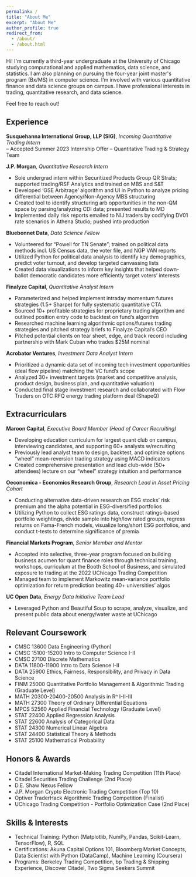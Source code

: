 ```yaml
---
permalink: /
title: "About Me"
excerpt: "About Me"
author_profile: true
redirect_from: 
  - /about/
  - /about.html
---
```


Hi! I'm currently a third-year undergraduate at the University of Chicago studying computational and applied mathematics, data science, and statistics. I am also planning on pursuing the four-year joint master's program (Bx/MS) in computer science. I’m involved with various quantitative finance and data science groups on campus. I have professional interests in trading, quantitative research, and data science.

Feel free to reach out!

Experience
------

**Susquehanna International Group, LLP (SIG)**, *Incoming Quantitative Trading Intern* <br />
– Accepted Summer 2023 Internship Offer – Quantitative Trading & Strategy Team 

**J.P. Morgan**, *Quantitative Research Intern* <br />
- Sole undergrad intern within Securitized Products Group QR Strats; supported trading/RSF Analytics and trained on MBS and S&T
- Developed ‘GSE Arbitrage’ algorithm and UI in Python to analyze pricing differential between Agency/Non-Agency MBS structuring
- Created tool to identify structuring arb opportunities in the non-QM space by parsing/analyzing CDI data; presented results to MD
- Implemented daily risk reports emailed to NIJ traders by codifying DV01 rate scenarios in Athena Studio; pushed into production

**Bluebonnet Data**, *Data Science Fellow* <br />
- Volunteered for “Powell for TN Senate”; trained on political data methods incl. US Census data, the voter file, and NGP VAN reports
- Utilized Python for political data analysis to identify key demographics, predict voter turnout, and develop targeted canvassing lists
- Created data visualizations to inform key insights that helped down-ballot democratic candidates more efficiently target voters’ interests

**Finalyze Capital**, *Quantitative Analyst Intern* <br />
- Parameterized and helped implement intraday momentum futures strategies (1.5+ Sharpe) for fully systematic quantitative CTA
- Sourced 10+ profitable strategies for proprietary trading algorithm and outlined position entry code to backtest on fund’s algorithm
- Researched machine learning algorithmic options/futures trading strategies and pitched strategy briefs to Finalyze Capital’s CEO
- Pitched potential clients on tear sheet, edge, and track record including partnership with Mark Cuban who trades $25M nominal

**Acrobator Ventures**, *Investment Data Analyst Intern* <br />
- Prioritized a dynamic data set of incoming tech investment opportunities (deal flow pipeline) matching the VC fund’s scope
- Analyzed 30+ investment targets (market and competitive analysis, product design, business plan, and quantitative valuation)
- Conducted final stage investment research and collaborated with Flow Traders on OTC RFQ energy trading platform deal (ShapeQ)

Extracurriculars
------

**Maroon Capital**, *Executive Board Member (Head of Career Recruiting)*<br />
- Developing education curriculum for largest quant club on campus, interviewing candidates, and supporting 60+ analysts w/recruiting
- Previously lead analyst team to design, backtest, and optimize options “wheel” mean-reversion trading strategy using MACD indicators
- Created comprehensive presentation and lead club-wide (50+ attendees) lecture on our “wheel” strategy intuition and performance 

**Oeconomica - Economics Research Group**, *Research Lead in Asset Pricing Cohort*<br />
- Conducting alternative data-driven research on ESG stocks’ risk premium and the alpha potential in ESG-diversified portfolios
- Utilizing Python to collect ESG ratings data, construct ratings-based portfolio weightings, divide sample into high/low rated groups, regress returns on Fama-French models, visualize long/short ESG portfolios, and conduct t-tests to determine significance of premia

**Financial Markets Program**, *Senior Member and Mentor*<br />
- Accepted into selective, three-year program focused on building business acumen for quant finance roles through technical training, workshops, curriculum at the Booth School of Business, and simulated exposure to trading at the 2022 UChicago Trading Competition
- Managed team to implement Markowitz mean-variance portfolio optimization for return prediction beating 40+ universities’ algos

**UC Open Data**, *Energy Data Initiative Team Lead* <br />
- Leveraged Python and Beautiful Soup to scrape, analyze, visualize, and present public data about energy/water waste at UChicago

Relevant Coursework
------

- CMSC 13600 Data Engineering (Python)
- CMSC 15100-15200 Intro to Computer Science I-II
- CMSC 27100 Discrete Mathematics
- DATA 11800-11900 Intro to Data Science I-II 
- DATA 25900 Ethics, Fairness, Responsibility, and Privacy in Data Science 
- FINM 25000 Quantitative Portfolio Management & Algorithmic Trading (Graduate Level)
- MATH 20300-20400-20500 Analysis in Rⁿ I-II-III
- MATH 27300 Theory of Ordinary Differential Equations
- MPCS 52560 Applied Financial Technology (Graduate Level)
- STAT 22400 Applied Regression Analysis 
- STAT 22600 Analysis of Categorical Data
- STAT 24300 Numerical Linear Algebra
- STAT 24400 Statistical Theory & Methods
- STAT 25100 Mathematical Probability

Honors & Awards
------
- Citadel International Market-Making Trading Competition (11th Place)
- Citadel Securities Trading Challenge (2nd Place)
- D.E. Shaw Nexus Fellow 
- J.P. Morgan Crypto Electronic Trading Competition (Top 10)
- Optiver TraderHack Algorithmic Trading Competition (Finalist)
- UChicago Trading Competition - Portfolio Optimization Case (2nd Place)

Skills & Interests
------
- Technical Training: Python (Matplotlib, NumPy, Pandas, Scikit-Learn, TensorFlow), R, SQL
- Certifications: Akuna Capital Options 101, Bloomberg Market Concepts, Data Scientist with Python (DataCamp), Machine Learning (Coursera)
- Programs: Berkeley Trading Competition, bp Trading & Shipping Experience, Discover Citadel, Two Sigma Seekers Summit
